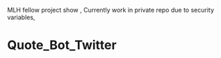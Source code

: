MLH fellow project show , Currently work in private repo due to security variables, 

# Quote_Bot_Twitter
